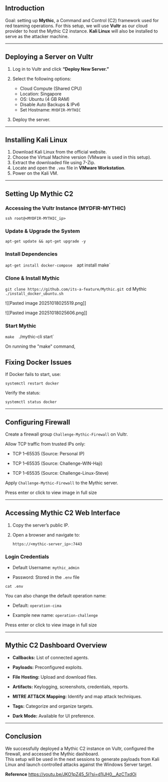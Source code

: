 ## Introduction

Goal: setting up **Mythic**, a Command and Control (C2) framework used for red teaming operations. For this setup, we will use **Vultr** as our cloud provider to host the Mythic C2 instance.  **Kali Linux** will also be installed to serve as the attacker machine.

---

## Deploying a Server on Vultr

1. Log in to Vultr and click **“Deploy New Server.”**
2. Select the following options:
    
    - Cloud Compute (Shared CPU)
    - Location: Singapore
    - OS: Ubuntu (4 GB RAM)
    - Disable Auto Backups & IPv6
    - Set Hostname: `MYDFIR-MYTHIC`

3. Deploy the server.

---

## Installing Kali Linux

1. Download Kali Linux from the official website.
2. Choose the Virtual Machine version (VMware is used in this setup).
3. Extract the downloaded file using 7-Zip.
4. Locate and open the `.vmx` file in **VMware Workstation**.
5. Power on the Kali VM.

---

## Setting Up Mythic C2

### Accessing the Vultr Instance (MYDFIR-MYTHIC)

`ssh root@<MYDFIR-MYTHIC_ip>`

### Update & Upgrade the System

`apt-get update && apt-get upgrade -y`

### Install Dependencies

`apt-get install docker-compose 
`apt install make`

### Clone & Install Mythic

`git clone https://github.com/its-a-feature/Mythic.git
`cd Mythic 
`./install_docker_ubuntu.sh`

![[Pasted image 20251018025519.png]]

![[Pasted image 20251018025606.png]]


### Start Mythic

`make 
`./mythic-cli start`

On running the "make" command, 

## Fixing Docker Issues

If Docker fails to start, use:

`systemctl restart docker`

Verify the status:

`systemctl status docker`

---

## Configuring Firewall

Create a firewall group `Challenge-Mythic-Firewall` on Vultr.

Allow TCP traffic from trusted IPs only:

- TCP 1–65535 (Source: Personal IP)
    
- TCP 1–65535 (Source: Challenge-WIN-Haji)
    
- TCP 1–65535 (Source: Challenge-Linux-Steve)
    

Apply `Challenge-Mythic-Firewall` to the Mythic server.

Press enter or click to view image in full size

---

## Accessing Mythic C2 Web Interface

1. Copy the server’s public IP.
    
2. Open a browser and navigate to:
    
    `https://<mythic-server_ip>:7443`
    

### Login Credentials

- Default Username: `mythic_admin`
    
- Password: Stored in the `.env` file
    

`cat .env`

You can also change the default operation name:

- Default: `operation-cima`
    
- Example new name: `operation-challenge`
    

Press enter or click to view image in full size

---

## Mythic C2 Dashboard Overview

- **Callbacks:** List of connected agents.
    
- **Payloads:** Preconfigured exploits.
    
- **File Hosting:** Upload and download files.
    
- **Artifacts:** Keylogging, screenshots, credentials, reports.
    
- **MITRE ATT&CK Mapping:** Identify and map attack techniques.
    
- **Tags:** Categorize and organize targets.
    
- **Dark Mode:** Available for UI preference.
    

---

## Conclusion

We successfully deployed a Mythic C2 instance on Vultr, configured the firewall, and accessed the Mythic dashboard.  
This setup will be used in the next sessions to generate payloads from Kali Linux and launch controlled attacks against the Windows Server target.

**Reference**
https://youtu.be/JKO1pZ45_5I?si=d1IJH0__AzCTxdOi